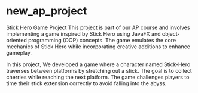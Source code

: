 # new_ap_project

Stick Hero Game Project
This project is part of our AP course and involves implementing a game inspired by Stick Hero using JavaFX and object-oriented programming (OOP) concepts. The game emulates the core mechanics of Stick Hero while incorporating creative additions to enhance gameplay.

In this project, We developed a game where a character named Stick-Hero traverses between platforms by stretching out a stick. The goal is to collect cherries while reaching the next platform. The game challenges players to time their stick extension correctly to avoid falling into the abyss.
